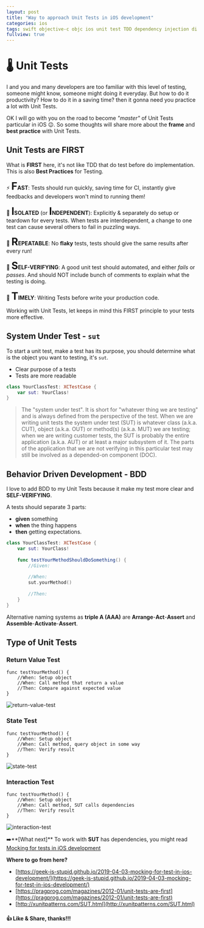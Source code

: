 ```yaml
---
layout: post
title: "Way to approach Unit Tests in iOS development"
categories: ios
tags: swift objective-c objc ios unit test TDD dependency injection di xcode BDD FIRST state return interation
fullview: true
---
```

# 🌡 Unit Tests
 
I and you and many developers are too familiar with this level of testing, someone might know, someone might doing it everyday. But how to do it productivity? How to do it in a saving time? then it gonna need you practice a lot with Unit Tests.

OK I will go with you on the road to become *"master"* of Unit Tests particular in iOS 😉. So some thoughts will share more about the **frame** and **best practice** with Unit Tests.

## Unit Tests are FIRST

What is **FIRST** here, it's not like TDD that do test before do implementation.  This is also **Best Practices** for Testing.

⚡️ <b><span style="font-size: 20pt">F</span>AST</b>: Tests should run quickly, saving time for CI, instantly give feedbacks and developers won't mind to running them!

🧩 <b><span style="font-size: 20pt">I</span>SOLATED</b> (or <b><span style="font-size: 20pt">I</span>NDEPENDENT</b>): Explicitly & separately do setup or teardown for every tests. When tests are interdependent, a change to one test can cause several others to fail in puzzling ways. 

🔁 <b><span style="font-size: 20pt">R</span>EPEATABLE</b>: No **flaky** tests, tests should give the same results after every run!

🤳 <b><span style="font-size: 20pt">S</span>ELF-VERIFYING</b>: A good unit test should automated, and either *fails* or *passes*. And should NOT include bunch of comments to explain what the testing is doing.

🧪 <b><span style="font-size: 20pt">T</span>IMELY</b>: Writing Tests before write your production code.

Working with Unit Tests, let keeps in mind this FIRST principle to your tests more effective.

## System Under Test - `sut`

To start a unit test, make a test has its purpose, you should determine what is the object you want to testing, it's `sut`.

- Clear purpose of a tests
- Tests are more readable

```swift
class YourClassTest: XCTestCase {
    var sut: YourClass!
}
```

> The "system under test". It is short for "whatever thing we are testing" and is always defined from the perspective of the test. When we are writing unit tests the system under test (SUT) is whatever class (a.k.a. CUT), object (a.k.a. OUT) or method(s) (a.k.a. MUT) we are testing; when we are writing customer tests, the SUT is probably the entire application (a.k.a. AUT) or at least a major subsystem of it. The parts of the application that we are not verifying in this particular test may still be involved as a depended-on component (DOC).


## Behavior Driven Development - BDD

I love to add BDD to my Unit Tests because it make my test more clear and **SELF-VERIFYING**. 

A tests should separate 3 parts:

- **given** something
- **when** the thing happens
- **then** getting expectations.

```swift
class YourClassTest: XCTestCase {
    var sut: YourClass!
	
    func testYourMethodShouldDoSomething() {
        //Given:
		
        //When:
        sut.yourMethod()
		
        //Then:
    }
}
```

Alternative naming systems as **triple A (AAA)** are **Arrange**-**Act**-**Assert** and **Assemble**-**Activate**-**Assert**.

## Type of Unit Tests

### Return Value Test
```
func testYourMethod() {
    //When: Setup object
    //When: Call method that return a value
    //Then: Compare against expected value
}
```
![return-value-test](https://user-images.githubusercontent.com/6329656/56451556-769f4f00-6356-11e9-9a57-a18198de9bca.png)

### State Test
```
func testYourMethod() {
    //When: Setup object
    //When: Call method, query object in some way
    //Then: Verify result
}
```
![state-test](https://user-images.githubusercontent.com/6329656/56451842-eeba4480-6357-11e9-9414-6203af055223.png)


### Interaction Test
```
func testYourMethod() {
    //When: Setup object
    //When: Call method, SUT calls dependencies
    //Then: Verify result
}
```
![interaction-test](https://user-images.githubusercontent.com/6329656/56452163-b0258980-6359-11e9-964c-18152549e6c4.png)

➡️**[What next]** To work with **SUT** has dependencies, you might read [Mocking for tests in iOS development](https://geek-is-stupid.github.io/2019-04-03-mocking-for-test-in-ios-development)

**Where to go from here?**

- [https://geek-is-stupid.github.io/2019-04-03-mocking-for-test-in-ios-development/](https://geek-is-stupid.github.io/2019-04-03-mocking-for-test-in-ios-development/)
- [https://pragprog.com/magazines/2012-01/unit-tests-are-first](https://pragprog.com/magazines/2012-01/unit-tests-are-first)
- [http://xunitpatterns.com/SUT.html](http://xunitpatterns.com/SUT.html)

#### 👍 Like & Share, thanks!!!
